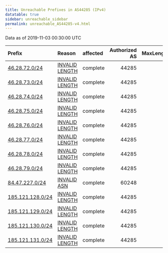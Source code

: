 ```yaml
---
title: Unreachable Prefixes in AS44285 (IPv4)
datatable: true
sidebar: unreachable_sidebar
permalink: unreachable_AS44285-v4.html
---
```


Data as of 2019-11-03 00:30:00 UTC


<div class="datatable-begin"></div>

| Prefix                                                     | Reason                                                                                                     | affected   |   Authorized AS |   MaxLength | Anchor                                         |   unreachable /24s |
|:-----------------------------------------------------------|:-----------------------------------------------------------------------------------------------------------|:-----------|----------------:|------------:|:-----------------------------------------------|-------------------:|
| [46.28.72.0/24](https://stat.ripe.net/46.28.72.0/24)       | [INVALID LENGTH](https://rpki-validator.ripe.net/announcement-preview?asn=AS44285&prefix=46.28.72.0/24)    | complete   |           44285 |          21 | [RIPE](unreachable_RIPE_NCC_RPKI_Root-v4.html) |                  1 |
| [46.28.73.0/24](https://stat.ripe.net/46.28.73.0/24)       | [INVALID LENGTH](https://rpki-validator.ripe.net/announcement-preview?asn=AS44285&prefix=46.28.73.0/24)    | complete   |           44285 |          21 | [RIPE](unreachable_RIPE_NCC_RPKI_Root-v4.html) |                  1 |
| [46.28.74.0/24](https://stat.ripe.net/46.28.74.0/24)       | [INVALID LENGTH](https://rpki-validator.ripe.net/announcement-preview?asn=AS44285&prefix=46.28.74.0/24)    | complete   |           44285 |          21 | [RIPE](unreachable_RIPE_NCC_RPKI_Root-v4.html) |                  1 |
| [46.28.75.0/24](https://stat.ripe.net/46.28.75.0/24)       | [INVALID LENGTH](https://rpki-validator.ripe.net/announcement-preview?asn=AS44285&prefix=46.28.75.0/24)    | complete   |           44285 |          21 | [RIPE](unreachable_RIPE_NCC_RPKI_Root-v4.html) |                  1 |
| [46.28.76.0/24](https://stat.ripe.net/46.28.76.0/24)       | [INVALID LENGTH](https://rpki-validator.ripe.net/announcement-preview?asn=AS44285&prefix=46.28.76.0/24)    | complete   |           44285 |          21 | [RIPE](unreachable_RIPE_NCC_RPKI_Root-v4.html) |                  1 |
| [46.28.77.0/24](https://stat.ripe.net/46.28.77.0/24)       | [INVALID LENGTH](https://rpki-validator.ripe.net/announcement-preview?asn=AS44285&prefix=46.28.77.0/24)    | complete   |           44285 |          21 | [RIPE](unreachable_RIPE_NCC_RPKI_Root-v4.html) |                  1 |
| [46.28.78.0/24](https://stat.ripe.net/46.28.78.0/24)       | [INVALID LENGTH](https://rpki-validator.ripe.net/announcement-preview?asn=AS44285&prefix=46.28.78.0/24)    | complete   |           44285 |          21 | [RIPE](unreachable_RIPE_NCC_RPKI_Root-v4.html) |                  1 |
| [46.28.79.0/24](https://stat.ripe.net/46.28.79.0/24)       | [INVALID LENGTH](https://rpki-validator.ripe.net/announcement-preview?asn=AS44285&prefix=46.28.79.0/24)    | complete   |           44285 |          21 | [RIPE](unreachable_RIPE_NCC_RPKI_Root-v4.html) |                  1 |
| [84.47.227.0/24](https://stat.ripe.net/84.47.227.0/24)     | [INVALID ASN](https://rpki-validator.ripe.net/announcement-preview?asn=AS44285&prefix=84.47.227.0/24)      | complete   |           60248 |          22 | [RIPE](unreachable_RIPE_NCC_RPKI_Root-v4.html) |                  1 |
| [185.121.128.0/24](https://stat.ripe.net/185.121.128.0/24) | [INVALID LENGTH](https://rpki-validator.ripe.net/announcement-preview?asn=AS44285&prefix=185.121.128.0/24) | complete   |           44285 |          22 | [RIPE](unreachable_RIPE_NCC_RPKI_Root-v4.html) |                  1 |
| [185.121.129.0/24](https://stat.ripe.net/185.121.129.0/24) | [INVALID LENGTH](https://rpki-validator.ripe.net/announcement-preview?asn=AS44285&prefix=185.121.129.0/24) | complete   |           44285 |          22 | [RIPE](unreachable_RIPE_NCC_RPKI_Root-v4.html) |                  1 |
| [185.121.130.0/24](https://stat.ripe.net/185.121.130.0/24) | [INVALID LENGTH](https://rpki-validator.ripe.net/announcement-preview?asn=AS44285&prefix=185.121.130.0/24) | complete   |           44285 |          22 | [RIPE](unreachable_RIPE_NCC_RPKI_Root-v4.html) |                  1 |
| [185.121.131.0/24](https://stat.ripe.net/185.121.131.0/24) | [INVALID LENGTH](https://rpki-validator.ripe.net/announcement-preview?asn=AS44285&prefix=185.121.131.0/24) | complete   |           44285 |          22 | [RIPE](unreachable_RIPE_NCC_RPKI_Root-v4.html) |                  1 |

<div class="datatable-end"></div>